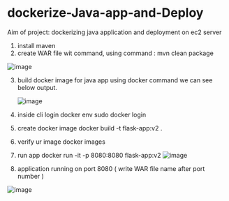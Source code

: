# dockerize-Java-app-and-Deploy
Aim of project: dockerizing  java application and deployment on ec2 server 

1) install maven
2) create WAR file wit command, using command : mvn clean package
     

   

  ![image](https://github.com/user-attachments/assets/f726c09a-3a93-43fe-992a-55ee25c51f12)



3) build docker image for java app using docker command we can see below output.

   ![image](https://github.com/user-attachments/assets/0fa87aef-10bd-4bab-8680-dd31bc9e03d8)

4) inside cli login docker env
   sudo  docker login

5) create docker image
     docker build -t flask-app:v2 .

5) verify ur image
     docker images
6) run app
    docker run -it -p 8080:8080 flask-app:v2
   ![image](https://github.com/user-attachments/assets/d16fe58d-ff7c-45f0-b207-bca67dab6aaf)



7) application running on port 8080 ( write WAR file name after port number ) 
    
![image](https://github.com/user-attachments/assets/244a4f68-2dd9-485e-94b6-4a74e1fe9541)
